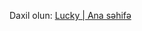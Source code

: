 <p>Daxil olun: <a href="https://pashaskerov21.github.io/lucky/lucky-main/index.html">Lucky | Ana səhifə</a></p>
